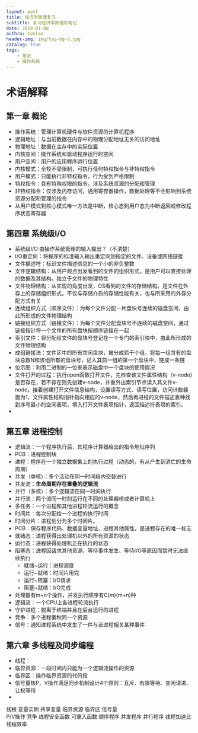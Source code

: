 ```yaml
---
layout: post
title: 经济学原理复习
subtitle: 复习经济学原理的笔记
date: 2019-01-08
authro: tomlao
header-img: img/tag-bg-o.jpg
catalog: true
tags: 
	- 笔记
	- 操作系统
---
```

# 术语解释


## 第一章 概论
- 操作系统：管理计算机硬件与软件资源的计算机程序
- 逻辑地址：与当前数据在内存中的物理分配地址无关的访问地址
- 物理地址：数据在主存中的实际位置
- 内核空间：操作系统和驱动程序运行的空间
- 用户空间：用户的应用程序运行位置
- 内核模式：全校不受限制，可执行任何特权指令与非特权指令
- 用户模式：只能执行非特权指令，行为受到严格限制
- 特权指令：具有特殊权限的指令，涉及系统资源的分配和管理
- 非特权指令：仅涉及内存访问，通用寄存器操作，数据处理等不会影响到系统资源分配和管理的指令
- 从用户模式到核心模式唯一方法是中断，核心态到用户态为中断返回或修改程序状态寄存器


## 第四章 系统级I/O
- 系统级I/O:由操作系统管理的输入输出？（不清楚）
- I/O重定向：将程序的标准输入输出重定向到指定的文件、设备或网络链接
- 文件描述符：标识文件描述信息的一个小的非负整数
- 文件逻辑结构：从用户观点出发看到的文件的组织形式，是用户可以直接处理的数据及其结构。独立于文件的物理特性
- 文件物理结构：从实现的角度出发，OS看到的文件的存储结构。是文件在外存上的存储组织形式。不仅与存储介质的存储性能有关，也与所采用的外存分配方式有关
- 连续组织方式（顺序文件）：为每个文件分配一片盘块号连续的磁盘空间，由此所形成的文件物理结构
- 链接组织方式（链接文件）：为每个文件分配盘块号不连续的磁盘空间，通过链接指针将一个文件的所有盘块按顺序链接在一起
- 索引文件：将分配给文件的盘块号登记在一个专门的索引块中，由此所形成的文件物理结构
- 成组链接法：文件区中的所有空闲盘块，被分成若干个组，将每一组含有的盘块总数N和该组所有的盘块号，记入其前一组的第一个盘块中，链成一条链
- 位示图：利用二进制的一位来表示磁盘中一个盘块的使用情况
- 文件打开的过程：执行open函数打开文件，先检查该文件属性结构（v-node）是否存在，若不存在则先创建v-node，并重外出索引节点读入其文件v-node。接着创建打开文件信息结构，设置读写方式、读写位置，访问计数器置为1，文件属性结构指针指向相应的v-node，然后再进程的文件描述表种找到序号最小的空闲表项，填入打开文件表项指针，返回描述符表项的索引。
- 


## 第五章 进程控制
- 逻辑流：一个程序执行后，其程序计算器给出的指令地址序列
- PCB：进程控制块
- 进程：程序在一个独立数据集上的执行过程（动态的，有从产生到消亡的生命周期）
- 并发（单核）：多个活动在同一时间段内交替进行
- 并发流：**生命周期存在重叠的逻辑流**
- 并行（多核）：多个逻辑流在同一时间执行
- 并行流：两个流同一时刻运行在不同的处理器核或者计算机上
- 多任务：一个进程和其他进程轮流运行的概念
- 时间片：每次分配给一个进程的执行时间
- 时间分片：进程划分为多个时间片。
- PCB：保存程序代码、数据变量地址、进程其他属性，是进程存在的唯一标志
- 就绪态：进程获得出处理机以外的所有资源的状态
- 运行态：进程获得处理机正在执行的状态
- 阻塞态：进程因请求其他资源、等待事件发生、等待I/O等原因而暂时无法继续执行
	- 就绪~运行：进程调度
	- 运行~就绪：时间片用完
	- 运行~阻塞：I/O请求
	- 阻塞~就绪：I/O完成
- 处理器有m+n个操作，并发执行顺序有C(m)(m+n)种
- 逻辑流：一个CPU上各进程轮流执行
- 守护进程：脱离于终端并且在后台运行的进程
- 竞争：多个进程秦秋同一个资源
- 信号：通知进程系统中发生了一件与该进程相关某种事件


## 第六章 多线程及同步编程
- 线程：
- 临界资源：一段时间内只能为一个逻辑流操作的资源	
- 临界区：操作临界资源的代码段
- 信号量核P、V操作满足同步机制设计4个原则：互斥、有限等待、空闲请进、让权等待
- 

线程  变量实例  共享变量  临界资源 临界区  信号量  
P/V操作  竞争  线程安全函数   可重入函数
顺序程序  并发程序 并行程序
线程加速比  线程效率